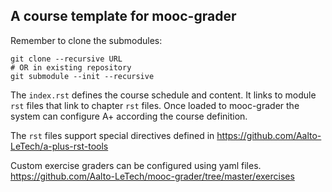 A course template for mooc-grader
---------------------------------

Remember to clone the submodules:

    git clone --recursive URL
    # OR in existing repository
    git submodule --init --recursive

The `index.rst` defines the course schedule and content.
It links to module `rst` files that link to chapter `rst`
files. Once loaded to mooc-grader the system can configure
A+ according the course definition.

The `rst` files support special directives defined in
https://github.com/Aalto-LeTech/a-plus-rst-tools

Custom exercise graders can be configured using yaml files.
https://github.com/Aalto-LeTech/mooc-grader/tree/master/exercises
